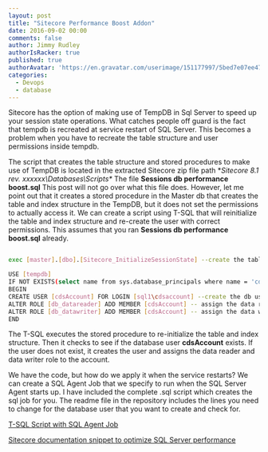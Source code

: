 ```yaml
---
layout: post
title: "Sitecore Performance Boost Addon"
date: 2016-09-02 00:00
comments: false
author: Jimmy Rudley
authorIsRacker: true
published: true
authorAvatar: 'https://en.gravatar.com/userimage/151177997/5bed7e07ee47533cbd34b951d463bcb7.jpg'
categories:
  - Devops
  - database
---
```


Sitecore has the option of making use of TempDB in Sql Server to speed up your session state operations. What catches people off guard is the fact that tempdb is recreated at service restart of SQL Server. This becomes a problem when you have to recreate the table structure and user permissions inside tempdb.

<!-- more -->

The script that creates the table structure and stored procedures to make use of TempDB is located in the extracted Sitecore zip file path **Sitecore 8.1 rev. xxxxxx\Databases\Scripts\**  The file **Sessions db performance boost.sql** This post will not go over what this file does. However, let me point out that it creates a stored procedure in the Master db that creates the table and index structure in the TempDB, but it does not set the permissions to actually access it. We can create a script using T-SQL that will reinitialize the table and index structure and re-create the user with correct permissions. This assumes that you ran **Sessions db performance boost.sql** already.

```sh

exec [master].[dbo].[Sitecore_InitializeSessionState] --create the tables and indexes in TempDB

USE [tempdb]
IF NOT EXISTS(select name from sys.database_principals where name = 'cdsAccount') --continue if the db user account does not exist
BEGIN
CREATE USER [cdsAccount] FOR LOGIN [sql1\cdsaccount] --create the db user in tempdb
ALTER ROLE [db_datareader] ADD MEMBER [cdsAccount] -- assign the data reader role to our db user
ALTER ROLE [db_datawriter] ADD MEMBER [cdsAccount] -- assign the data writer role to our db user
END

```

The T-SQL executes the stored procedure to re-initialize the table and index structure. Then it checks to see if the database user **cdsAccount** exists. If the user does not exist, it creates the user and assigns the data reader and data writer role to the account.

We have the code, but how do we apply it when the service restarts? We can create a SQL Agent Job that we specify to run when the SQL Server Agent starts up. I have included the complete .sql script which creates the sql job for you. The readme file in the repository includes the lines you need to change for the database user that you want to create and check for.


[T-SQL Script with SQL Agent Job](https://github.com/jrudley/Sitecore-Sql-Perf-Addon)

[Sitecore documentation snippet to optimize SQL Server performance](https://doc.sitecore.net/sitecore_experience_platform/setting_up__maintaining/xdb/session_state/walkthrough_configure_a_shared_session_state_database_using_the_sql_server_provider)




